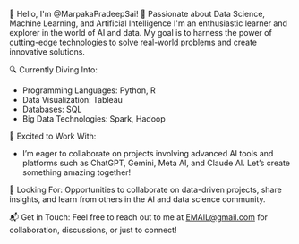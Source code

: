 👋 Hello, I'm @MarpakaPradeepSai!
🚀 Passionate about Data Science, Machine Learning, and Artificial Intelligence
I'm an enthusiastic learner and explorer in the world of AI and data. My goal is to harness the power of cutting-edge technologies to solve real-world problems and create innovative solutions.

🔍 Currently Diving Into:
- Programming Languages: Python, R
- Data Visualization: Tableau
- Databases: SQL
- Big Data Technologies: Spark, Hadoop

🤖 Excited to Work With:
- I’m eager to collaborate on projects involving advanced AI tools and platforms such as ChatGPT, Gemini, Meta AI, and Claude AI. Let’s create something amazing together!

🌟 Looking For:
Opportunities to collaborate on data-driven projects, share insights, and learn from others in the AI and data science community.

📬 Get in Touch:
Feel free to reach out to me at EMAIL@gmail.com for collaboration, discussions, or just to connect!
